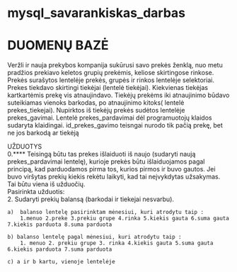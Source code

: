# mysql_savarankiskas_darbas
# DUOMENŲ BAZĖ
<p>
Veržli ir nauja prekybos kompanija sukūrusi savo prekės ženklą, nuo metu pradžios prekiavo keletos grupių prekėmis, keliose skirtingose rinkose. Prekės surašytos lentelėje prekės, grupės ir rinkos lentelėje selektoriai. Prekes tiekdavo skirtingi tiekėjai (lentelė tiekėjai). Kiekvienas tiekėjas kartkartėmis prekę vis atnaujindavo. Tiekėjų prekėms iki atnaujinimo būdavo suteikiamas vienoks barkodas, po atnaujinimo kitoks( lentelė prekes_tiekejai). Nupirktos iš tiekėjų prekės sudėtos lentelėje prekes_gavimai. Lentelė prekes_pardavimai dėl programuotojų klaidos sudaryta klaidingai. id_prekes_gavimo teisngai nurodo tik pačią prekę, bet ne jos barkodą ar tiekėją
<p>
UŽDUOTYS
<br>
0.**** Teisingą būtu tas prekes išlaiduoti iš naujo (sudaryti naują prekes_pardavimai lentelę), kurioje prekės būtu išlaiduojamos pagal principą, kad parduodamos pirma tos, kurios pirmos ir buvo gautos. Jei buvo viršytas prekių kiekis rekėtu laikyti, kad tai neįvykdytas užsakymas. Tai būtu viena iš užduočių. 
<br>
Pasirinkta užduotis:
<br>
2. Sudaryti prekių balansą (barkodai ir tiekejai nesvarbu). 
<br>

    a)  balanso lentelę pasirinktam mėnesiui, kuri atrodytu taip : 
        1.menuo 2.preke 3.prekiu grupe 4.rinka 5.kiekis gauta 6.suma gauta 7.kiekis parduota 8.suma parduota
       
    b) balanso lentelę pagal mėnesiui, kuri atrodytu taip : 
        1. menuo 2. prekiu grupe 3. rinka 4.kiekis gauta 5.suma gauta 6.kiekis parduota 7.suma parduota
      
    c) a ir b kartu, vienoje lentelėje  

